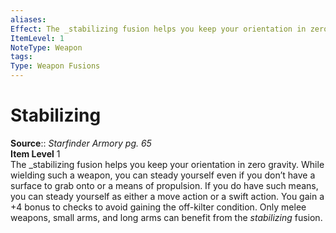 ```yaml
---
aliases: 
Effect: The _stabilizing fusion helps you keep your orientation in zero gravity. While wielding such a weapon, you can steady yourself even if you don’t have a surface to grab onto or a means of propulsion. If you do have such means, you can steady yourself as either a move action or a swift action. You gain a +4 bonus to checks to avoid gaining the off-kilter condition. Only melee weapons, small arms, and long arms can benefit from the _stabilizing_ fusion.  
ItemLevel: 1
NoteType: Weapon
tags: 
Type: Weapon Fusions
---
```


# Stabilizing

**Source**:: _Starfinder Armory pg. 65_  
**Item Level** 1  
The _stabilizing fusion helps you keep your orientation in zero gravity. While wielding such a weapon, you can steady yourself even if you don’t have a surface to grab onto or a means of propulsion. If you do have such means, you can steady yourself as either a move action or a swift action. You gain a +4 bonus to checks to avoid gaining the off-kilter condition. Only melee weapons, small arms, and long arms can benefit from the _stabilizing_ fusion.  

